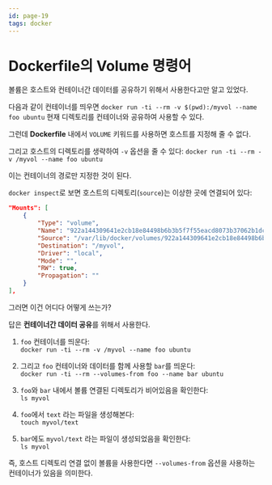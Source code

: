 ```yaml
---
id: page-19
tags: docker
---
```

# Dockerfile의 Volume 명령어

볼륨은 호스트와 컨테이너간 데이터를 공유하기 위해서 사용한다고만 알고 있었다.

다음과 같이 컨테이너를 띄우면 ```docker run -ti --rm -v $(pwd):/myvol --name foo ubuntu```
현재 디렉토리를 컨테이너와 공유하여 사용할 수 있다.

그런데 **Dockerfile** 내에서 ```VOLUME``` 키워드를 사용하면 호스트를 지정해 줄 수 없다.

그리고 호스트의 디렉토리를 생략하여 ```-v``` 옵션을 줄 수 있다: ```docker run -ti --rm -v /myvol --name foo ubuntu```

이는 컨테이너의 경로만 지정한 것이 된다.

```docker inspect```로 보면 호스트의 디렉토리(```source```)는 이상한 곳에 연결되어 있다:

```json
"Mounts": [
    {
        "Type": "volume",
        "Name": "922a144309641e2cb18e84498b6b3b5f7f55eacd8073b37062b1dc50cc568814",
        "Source": "/var/lib/docker/volumes/922a144309641e2cb18e84498b6b3b5f7f55eacd8073b37062b1dc50cc568814/_data",
        "Destination": "/myvol",
        "Driver": "local",
        "Mode": "",
        "RW": true,
        "Propagation": ""
    }
],
```

그러면 이건 어디다 어떻게 쓰는가?

답은 **컨테이너간 데이터 공유**를 위해서 사용한다.

1. ```foo``` 컨테이너를 띄운다:<br>
```docker run -ti --rm -v /myvol --name foo ubuntu```

1. 그리고 ```foo``` 컨테이너와 데이터를 함께 사용할 ```bar```를 띄운다:<br>
```docker run -ti --rm --volumes-from foo --name bar ubuntu```

1. ```foo```와 ```bar``` 내에서 볼륨 연결된 디렉토리가 비어있음을 확인한다:<br>
```ls myvol```

1. ```foo```에서 ```text``` 라는 파일을 생성해본다:<br>
```touch myvol/text```

1. ```bar```에도 ```myvol/text``` 라는 파일이 생성되었음을 확인한다:<br>
```ls myvol```

즉, 호스트 디렉토리 연결 없이 볼륨을 사용한다면 ```--volumes-from``` 옵션을 사용하는 컨테이너가 있음을 의미한다.
